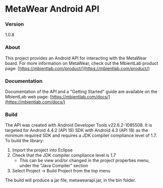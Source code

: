 # MetaWear Android API #

### Version ###
1.0.8

### About ###
This project provides an Android API for interacting with the MetaWear board.  For more information on MetaWear, check out the MbientLab product page: [https://mbientlab.com/product/](https://mbientlab.com/product/)

### Documentation ###
Documentation of the API and a "Getting Started" guide are available on the MbientLab web page:
[https://mbientlab.com/docs/](https://mbientlab.com/docs/)

### Build ###
The API was created with Android Developer Tools v22.6.2-1085508. It is targeted for Android 4.4.2 (API 19) SDK with Android 4.3 (API 18) as the minimum required SDK and requires a JDK compiler compliance level of 1.7.  To build the library:

1. Import the project into Eclipse  
2. Check that the JDK compiler compliance level is 1.7  
   * This can be view and/or changed in the project properties menu, under the "Java Compiler" section  
3. Select Project -> Build Project from the top menu  

The build will produce a jar file, metawearapi.jar, in the bin folder.
